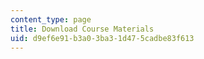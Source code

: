 ```yaml
---
content_type: page
title: Download Course Materials
uid: d9ef6e91-b3a0-3ba3-1d47-5cadbe83f613
---
```

